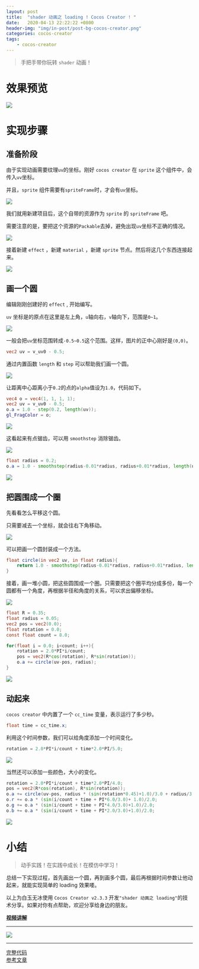 ```yaml
---
layout: post
title:  "shader 动画之 loading ! Cocos Creator ! "
date:   2020-04-13 22:22:22 +0800
header-img: "img/in-post/post-bg-cocos-creator.png"
categories: cocos-creator
tags:
    - cocos-creator
---
```


> 手把手带你玩转 `shader` 动画！  

# 效果预览

![](/img/in-post/202004/13-01.gif)   


# 实现步骤

## 准备阶段

由于实现动画需要纹理`uv`的坐标。刚好 `cocos creator` 在 `sprite` 这个组件中，会传入`uv`坐标。  

并且，`sprite` 组件需要有`spriteFrame`时，才会有`uv`坐标。

![](/img/in-post/202004/13-02.jpg)   

我们就用新建项目后，这个自带的资源作为 `sprite` 的 `spriteFrame` 吧。

需要注意的是，要把这个资源的`Packable`去掉，避免出现`uv`坐标不正确的情况。  

![](/img/in-post/202004/13-03.jpg)   

接着新建 `effect` ，新建 `material` ，新建 `sprite` 节点。然后将这几个东西连接起来。  

![](/img/in-post/202004/13-04.jpg)   


## 画一个圆

编辑刚刚创建好的 `effect` , 开始编写。

`uv` 坐标是的原点在这里是左上角，`u`轴向右，`v`轴向下，范围是`0~1`。  

![](/img/in-post/202004/13-05.jpg)   

一般会把`uv`坐标范围转成`-0.5~0.5`这个范围。这样，图片的正中心刚好是`(0,0)`。  

```glsl
vec2 uv = v_uv0 - 0.5;
```

通过内置函数 `length` 和 `step` 可以帮助我们画一个圆。  

![](/img/in-post/202004/13-06.jpg)   

让距离中心距离小于`0.2`的点的`alpha`值设为`1.0`，代码如下。  

```glsl
vec4 o = vec4(1, 1, 1, 1);
vec2 uv = v_uv0 - 0.5;
o.a = 1.0 - step(0.2, length(uv));
gl_FragColor = o;
```

![](/img/in-post/202004/13-07.jpg)   


这看起来有点锯齿，可以用 `smoothstep` 消除锯齿。  

![](/img/in-post/202004/13-08.jpg)   

```glsl
float radius = 0.2;
o.a = 1.0 - smoothstep(radius-0.01*radius, radius+0.01*radius, length(uv));
```

![](/img/in-post/202004/13-09.jpg)   


## 把圆围成一个圈

先看看怎么平移这个圆。

只需要减去一个坐标，就会往右下角移动。  

![](/img/in-post/202004/13-10.jpg)   

可以把画一个圆封装成一个方法。  

```glsl
float circle(in vec2 uv, in float radius){
    return 1.0 - smoothstep(radius-0.01*radius, radius+0.01*radius, length(uv));
}
```

接着，画一堆小圆，把这些圆围成一个圈。只需要把这个圈平均分成多份，每一个圆都有一个角度，再根据半径和角度的关系，可以求出偏移坐标。  

![](/img/in-post/202004/13-11.jpg)   


```glsl
float R = 0.35;
float radius = 0.05;
vec2 pos = vec2(0.0);
float rotation = 0.0;
const float count = 8.0;

for(float i = 0.0; i<count; i++){
    rotation = 2.0*PI*i/count;
    pos = vec2(R*cos(rotation), R*sin(rotation));
    o.a += circle(uv-pos, radius);
}
```

![](/img/in-post/202004/13-12.jpg)   


## 动起来

`cocos creator` 中内置了一个 `cc_time` 变量，表示运行了多少秒。  

```glsl
float time = cc_time.x;
```

利用这个时间参数，我们可以给角度添加一个时间变化。  

```glsl
rotation = 2.0*PI*i/count + time*2.0*PI/5.0;
```

![](/img/in-post/202004/13-13.gif)   


当然还可以添加一些颜色，大小的变化。  

```glsl
rotation = 2.0*PI*i/count + time*2.0*PI/4.0;
pos = vec2(R*cos(rotation), R*sin(rotation));
o.a += circle(uv-pos, radius * (sin(rotation*0.45)+1.0)/3.0 + radius/3.0);
o.r += o.a * (sin(i/count + time + PI*6.0/3.0)+ 1.0)/2.0;
o.g += o.a * (sin(i/count + time + PI*4.0/3.0)+1.0)/2.0;
o.b += o.a * (sin(i/count + time + PI*2.0/3.0)+1.0)/2.0;
```

![](/img/in-post/202004/13-01.gif)   


# 小结

> 动手实践！在实践中成长！在模仿中学习！  

总结一下实现过程，首先画出一个圆，再到画多个圆，最后再根据时间参数让他动起来，就能实现简单的 loading 效果喽。  

以上为白玉无冰使用 `Cocos Creator v2.3.3` 开发`"shader 动画之 loading"`的技术分享。如果对你有点帮助，欢迎分享给身边的朋友。  

**[视频讲解](https://b23.tv/BV1eg4y1873u)**
 

---

![](/img/in-post/bottom.png)  

---

[完整代码](https://github.com/baiyuwubing/cocos-creator-examples/tree/master/shader_animation)   
[参考文章](https://mp.weixin.qq.com/s/QhKzmtpwiQgOzsGPcBHSJQ)
